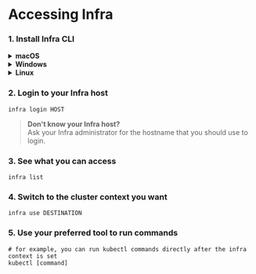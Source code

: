 # Accessing Infra

### 1. Install Infra CLI

<details>
  <summary><strong>macOS</strong></summary>

```bash
brew install infrahq/tap/infra
```

</details>

<details>
  <summary><strong>Windows</strong></summary>

```powershell
scoop bucket add infrahq https://github.com/infrahq/scoop.git
scoop install infra
```

</details>

<details>
  <summary><strong>Linux</strong></summary>

```bash
# Ubuntu & Debian
echo 'deb [trusted=yes] https://apt.fury.io/infrahq/ /' | sudo tee /etc/apt/sources.list.d/infrahq.list
sudo apt update
sudo apt install infra
```

```bash
# Fedora & Red Hat Enterprise Linux
sudo dnf config-manager --add-repo https://yum.fury.io/infrahq/
sudo dnf install infra
```

</details>

### 2. Login to your Infra host

```
infra login HOST
```

> **Don't know your Infra host?<br>** Ask your Infra administrator for the hostname that you should use to login.

### 3. See what you can access

```
infra list
```

### 4. Switch to the cluster context you want

```
infra use DESTINATION
```

### 5. Use your preferred tool to run commands

```
# for example, you can run kubectl commands directly after the infra context is set
kubectl [command]
```

